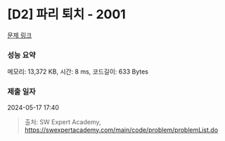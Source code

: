 # [D2] 파리 퇴치 - 2001 

[문제 링크](https://swexpertacademy.com/main/code/problem/problemDetail.do?contestProbId=AV5PzOCKAigDFAUq) 

### 성능 요약

메모리: 13,372 KB, 시간: 8 ms, 코드길이: 633 Bytes

### 제출 일자

2024-05-17 17:40



> 출처: SW Expert Academy, https://swexpertacademy.com/main/code/problem/problemList.do